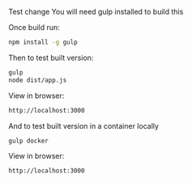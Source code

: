 Test change
You will need gulp installed to build this

Once build run:

```bash
npm install -g gulp
```

Then to test built version:
```bash
gulp
node dist/app.js
```

View in browser:
```bash
http://localhost:3000
```

And to test built version in a container locally

```bash
gulp docker
```

View in browser:
```bash
http://localhost:3000
```
